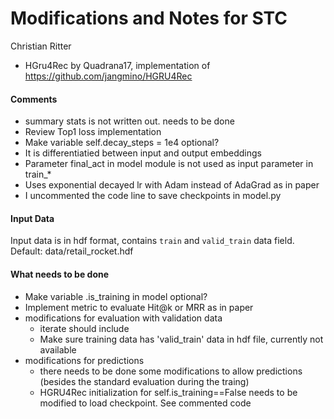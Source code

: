 # Modifications and Notes for STC

Christian Ritter

* HGru4Rec by Quadrana17, implementation of https://github.com/jangmino/HGRU4Rec

#### Comments

* summary stats is not written out. needs to be done
* Review Top1 loss implementation
* Make variable self.decay_steps = 1e4 optional?
* It is differentiatied between input and output embeddings
* Parameter final_act in model module is not used as input parameter in train_*
* Uses exponential decayed lr with Adam instead of AdaGrad as in paper
* I uncommented the code line to save checkpoints in model.py

#### Input Data

Input data is in hdf format, contains `train` and `valid_train` data field.
Default: data/retail_rocket.hdf

#### What needs to be done

* Make variable .is_training in model optional?
* Implement metric to evaluate Hit@k or MRR as in paper
* modifications for evaluation with validation data
    * iterate should include 
    * Make sure training data has 'valid_train' data in hdf file, currently not available
* modifications for predictions
    * there needs to be done some modifications to allow predictions (besides the standard evaluation during the traing)
    * HGRU4Rec initialization for self.is_training==False needs to be modified to load checkpoint. See commented code


